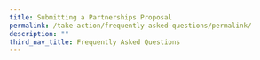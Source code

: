 ```yaml
---
title: Submitting a Partnerships Proposal
permalink: /take-action/frequently-asked-questions/permalink/
description: ""
third_nav_title: Frequently Asked Questions
---
```

